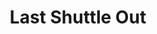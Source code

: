 ---
title: Last Shuttle Out
layout: img
image_path: /img/art/last-shuttle-out.png
thumb_path: /img/art/last-shuttle-out_tn.png
---